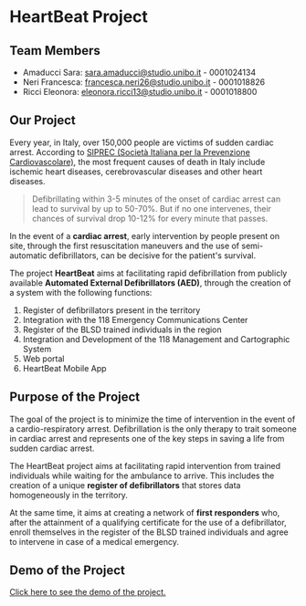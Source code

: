 # HeartBeat Project

## Team Members
- Amaducci Sara: sara.amaducci@studio.unibo.it - 0001024134
- Neri Francesca: francesca.neri26@studio.unibo.it - 0001018826
- Ricci Eleonora: eleonora.ricci13@studio.unibo.it - 0001018800

## Our Project

Every year, in Italy, over 150,000 people are victims of sudden cardiac arrest.
According to [SIPREC (Società Italiana per la Prevenzione Cardiovascolare)](http://www.healthdesk.it/prevenzione/malattie-cardiache-record-morti-italia-240-mila-ogni-anno), the most frequent causes of death in Italy include ischemic heart diseases, cerebrovascular diseases and other heart diseases. 

>Defibrillating within 3-5 minutes of the onset of cardiac arrest can lead to survival by up to 50-70%.
But if no one intervenes, their chances of survival drop 10-12% for every minute that passes.

In the event of a **cardiac arrest**, early intervention by people present on site, through the first resuscitation maneuvers and the use of semi-automatic defibrillators, can be decisive for the patient's survival.

The project **HeartBeat** aims at facilitating rapid defibrillation from publicly available **Automated External Defibrillators (AED)**, through the creation of a system with the following functions:
 
1. Register of defibrillators present in the territory
2. Integration with the 118 Emergency Communications Center
3. Register of the BLSD trained individuals in the region
4. Integration and Development of the 118 Management and Cartographic System
5. Web portal
6. HeartBeat Mobile App

## Purpose of the Project

The goal of the project is to minimize the time of intervention in the event of a cardio-respiratory arrest. 
Defibrillation is the only therapy to trait someone in cardiac arrest and represents one of the key steps in saving a life from sudden cardiac arrest.

The HeartBeat project aims at facilitating rapid intervention from trained individuals while waiting for the ambulance to arrive. 
This includes the creation of a unique **register of defibrillators** that stores data homogeneously in the territory.

At the same time, it aims at creating a network of **first responders** who, after the attainment of a qualifying certificate for the use of a defibrillator, enroll themselves in the register of the BLSD trained individuals and agree to intervene in case of a medical emergency.

## Demo of the Project

[Click here to see the demo of the project.](https://heartbeat-se.github.io/HeartBeat-DEMO/index.html)
